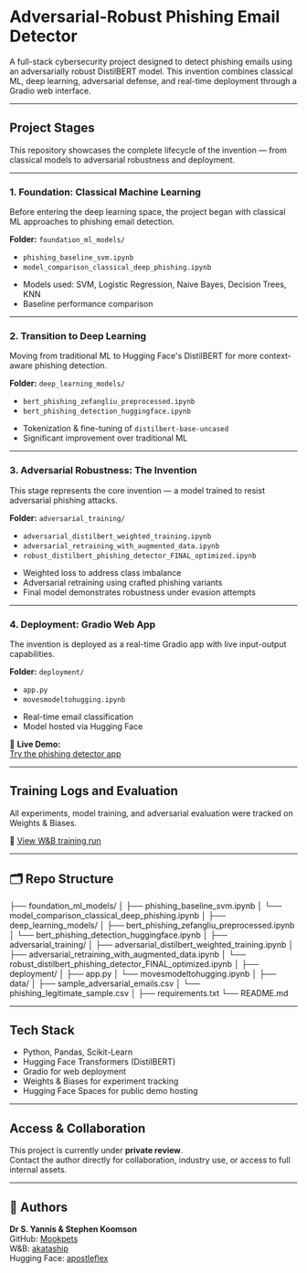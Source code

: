 # Adversarial-Robust Phishing Email Detector

A full-stack cybersecurity project designed to detect phishing emails using an adversarially robust DistilBERT model. This invention combines classical ML, deep learning, adversarial defense, and real-time deployment through a Gradio web interface.

---

##  Project Stages

This repository showcases the complete lifecycle of the invention — from classical models to adversarial robustness and deployment.

---

###  1. Foundation: Classical Machine Learning

Before entering the deep learning space, the project began with classical ML approaches to phishing email detection.

**Folder:** `foundation_ml_models/`  
- `phishing_baseline_svm.ipynb`  
- `model_comparison_classical_deep_phishing.ipynb`

* Models used: SVM, Logistic Regression, Naive Bayes, Decision Trees, KNN  
* Baseline performance comparison

---

###  2. Transition to Deep Learning

Moving from traditional ML to Hugging Face's DistilBERT for more context-aware phishing detection.

**Folder:** `deep_learning_models/`  
- `bert_phishing_zefangliu_preprocessed.ipynb`  
- `bert_phishing_detection_huggingface.ipynb`

* Tokenization & fine-tuning of `distilbert-base-uncased`  
* Significant improvement over traditional ML

---

###  3. Adversarial Robustness: The Invention

This stage represents the core invention — a model trained to resist adversarial phishing attacks.

**Folder:** `adversarial_training/`  
- `adversarial_distilbert_weighted_training.ipynb`  
- `adversarial_retraining_with_augmented_data.ipynb`  
- `robust_distilbert_phishing_detector_FINAL_optimized.ipynb`

* Weighted loss to address class imbalance  
* Adversarial retraining using crafted phishing variants  
* Final model demonstrates robustness under evasion attempts

---

###  4. Deployment: Gradio Web App

The invention is deployed as a real-time Gradio app with live input-output capabilities.

**Folder:** `deployment/`  
- `app.py`  
- `movesmodeltohugging.ipynb`

* Real-time email classification  
* Model hosted via Hugging Face

🔗 **Live Demo:**  
 [Try the phishing detector app](https://huggingface.co/spaces/apostleflex/jah-ak-phishing-detector)

---

##  Training Logs and Evaluation

All experiments, model training, and adversarial evaluation were tracked on Weights & Biases.

🔗 [View W&B training run](https://wandb.ai/akataship-models/adversarial-phishing-defense-weighted/runs/7mvmr5u1/overview)

---

## 🗂 Repo Structure
├── foundation_ml_models/ │ ├── phishing_baseline_svm.ipynb │ └── model_comparison_classical_deep_phishing.ipynb │ ├── deep_learning_models/ │ ├── bert_phishing_zefangliu_preprocessed.ipynb │ └── bert_phishing_detection_huggingface.ipynb │ ├── adversarial_training/ │ ├── adversarial_distilbert_weighted_training.ipynb │ ├── adversarial_retraining_with_augmented_data.ipynb │ └── robust_distilbert_phishing_detector_FINAL_optimized.ipynb │ ├── deployment/ │ ├── app.py │ └── movesmodeltohugging.ipynb │ ├── data/ │ ├── sample_adversarial_emails.csv │ └── phishing_legitimate_sample.csv │ ├── requirements.txt └── README.md

---

##  Tech Stack

- Python, Pandas, Scikit-Learn  
- Hugging Face Transformers (DistilBERT)  
- Gradio for web deployment  
- Weights & Biases for experiment tracking  
- Hugging Face Spaces for public demo hosting

---

##  Access & Collaboration

This project is currently under **private review**.  
 Contact the author directly for collaboration, industry use, or access to full internal assets.

---

## 👤 Authors

**Dr S. Yannis & Stephen Koomson**  
GitHub: [Mookpets](https://github.com/Mookpets)  
W&B: [akataship](https://wandb.ai/akataship)  
Hugging Face: [apostleflex](https://huggingface.co/apostleflex)
